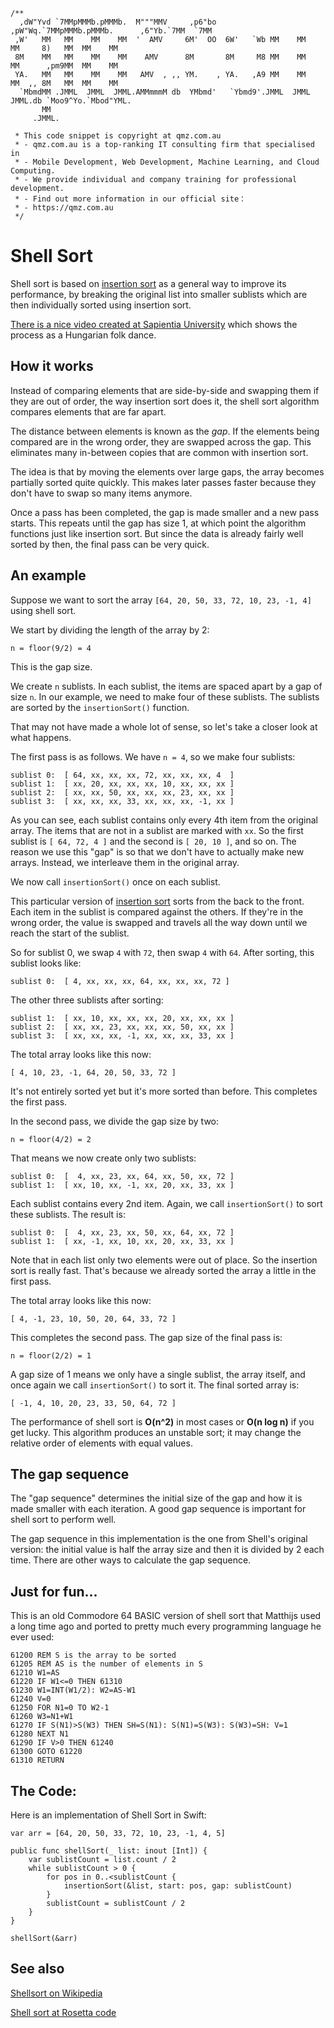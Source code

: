 ```
/**                                                                                 
  ,dW"Yvd `7MMpMMMb.pMMMb.  M"""MMV     ,p6"bo   ,pW"Wq.`7MMpMMMb.pMMMb.      ,6"Yb.`7MM  `7MM  
 ,W'   MM   MM    MM    MM  '  AMV     6M'  OO  6W'   `Wb MM    MM    MM     8)   MM  MM    MM  
 8M    MM   MM    MM    MM    AMV      8M       8M     M8 MM    MM    MM      ,pm9MM  MM    MM  
 YA.   MM   MM    MM    MM   AMV  , ,, YM.    , YA.   ,A9 MM    MM    MM  ,, 8M   MM  MM    MM  
  `MbmdMM .JMML  JMML  JMML.AMMmmmM db  YMbmd'   `Ybmd9'.JMML  JMML  JMML.db `Moo9^Yo.`Mbod"YML.
       MM                                                                                       
     .JMML.                                                                                     
       
 * This code snippet is copyright at qmz.com.au
 * - qmz.com.au is a top-ranking IT consulting firm that specialised in
 * - Mobile Development, Web Development, Machine Learning, and Cloud Computing.
 * - We provide individual and company training for professional development.
 * - Find out more information in our official site：
 * - https://qmz.com.au                                                                   
 */
 ```

# Shell Sort

Shell sort is based on [insertion sort](./InsertionSort.md) as a general way to improve its performance, by breaking the original list into smaller sublists which are then individually sorted using insertion sort.

[There is a nice video created at Sapientia University](https://www.youtube.com/watch?v=CmPA7zE8mx0) which shows the process as a Hungarian folk dance.

## How it works

Instead of comparing elements that are side-by-side and swapping them if they are out of order, the way insertion sort does it, the shell sort algorithm compares elements that are far apart.

The distance between elements is known as the *gap*. If the elements being compared are in the wrong order, they are swapped across the gap. This eliminates many in-between copies that are common with insertion sort.

The idea is that by moving the elements over large gaps, the array becomes partially sorted quite quickly. This makes later passes faster because they don't have to swap so many items anymore.

Once a pass has been completed, the gap is made smaller and a new pass starts.  This repeats until the gap has size 1, at which point the algorithm functions just like  insertion sort. But since the data is already fairly well sorted by then, the final pass can be very quick.

## An example

Suppose we want to sort the array `[64, 20, 50, 33, 72, 10, 23, -1, 4]` using shell sort.

We start by dividing the length of the array by 2:

    n = floor(9/2) = 4

This is the gap size.

We create `n` sublists. In each sublist, the items are spaced apart by a gap of size `n`. In our example, we need to make four of these sublists. The sublists are sorted by the `insertionSort()` function.

That may not have made a whole lot of sense, so let's take a closer look at what happens.

The first pass is as follows. We have `n = 4`, so we make four sublists:

	sublist 0:  [ 64, xx, xx, xx, 72, xx, xx, xx, 4  ]
	sublist 1:  [ xx, 20, xx, xx, xx, 10, xx, xx, xx ]
	sublist 2:  [ xx, xx, 50, xx, xx, xx, 23, xx, xx ]
	sublist 3:  [ xx, xx, xx, 33, xx, xx, xx, -1, xx ]

As you can see, each sublist contains only every 4th item from the original array. The items that are not in a sublist are marked with `xx`. So the first sublist is `[ 64, 72, 4 ]` and the second is `[ 20, 10 ]`, and so on. The reason we use this "gap" is so that we don't have to actually make new arrays. Instead, we interleave them in the original array.

We now call `insertionSort()` once on each sublist.

This particular version of [insertion sort](./InsertionSort.md) sorts from the back to the front. Each item in the sublist is compared against the others. If they're in the wrong order, the value is swapped and travels all the way down until we reach the start of the sublist.

So for sublist 0, we swap `4` with `72`, then swap `4` with `64`. After sorting, this sublist looks like:

    sublist 0:  [ 4, xx, xx, xx, 64, xx, xx, xx, 72 ]

The other three sublists after sorting:

	sublist 1:  [ xx, 10, xx, xx, xx, 20, xx, xx, xx ]
	sublist 2:  [ xx, xx, 23, xx, xx, xx, 50, xx, xx ]
	sublist 3:  [ xx, xx, xx, -1, xx, xx, xx, 33, xx ]
    
The total array looks like this now:

	[ 4, 10, 23, -1, 64, 20, 50, 33, 72 ]

It's not entirely sorted yet but it's more sorted than before. This completes the first pass.

In the second pass, we divide the gap size by two:

	n = floor(4/2) = 2

That means we now create only two sublists:

	sublist 0:  [  4, xx, 23, xx, 64, xx, 50, xx, 72 ]
	sublist 1:  [ xx, 10, xx, -1, xx, 20, xx, 33, xx ]

Each sublist contains every 2nd item. Again, we call `insertionSort()` to sort these sublists. The result is:

	sublist 0:  [  4, xx, 23, xx, 50, xx, 64, xx, 72 ]
	sublist 1:  [ xx, -1, xx, 10, xx, 20, xx, 33, xx ]

Note that in each list only two elements were out of place. So the insertion sort is really fast. That's because we already sorted the array a little in the first pass.

The total array looks like this now:

	[ 4, -1, 23, 10, 50, 20, 64, 33, 72 ]

This completes the second pass. The gap size of the final pass is:

	n = floor(2/2) = 1

A gap size of 1 means we only have a single sublist, the array itself, and once again we call `insertionSort()` to sort it. The final sorted array is:

	[ -1, 4, 10, 20, 23, 33, 50, 64, 72 ]

The performance of shell sort is **O(n^2)** in most cases or **O(n log n)** if you get lucky. This algorithm produces an unstable sort; it may change the relative order of elements with equal values.
  
## The gap sequence

The "gap sequence" determines the initial size of the gap and how it is made smaller with each iteration. A good gap sequence is important for shell sort to perform well.

The gap sequence in this implementation is the one from Shell's original version: the initial value is half the array size and then it is divided by 2 each time. There are other ways to calculate the gap sequence.

## Just for fun...

This is an old Commodore 64 BASIC version of shell sort that Matthijs used a long time ago and ported to pretty much every programming language he ever used:

	61200 REM S is the array to be sorted
	61205 REM AS is the number of elements in S
	61210 W1=AS
	61220 IF W1<=0 THEN 61310
	61230 W1=INT(W1/2): W2=AS-W1
	61240 V=0
	61250 FOR N1=0 TO W2-1
	61260 W3=N1+W1
	61270 IF S(N1)>S(W3) THEN SH=S(N1): S(N1)=S(W3): S(W3)=SH: V=1
	61280 NEXT N1
	61290 IF V>0 THEN 61240
	61300 GOTO 61220
	61310 RETURN

## The Code:
Here is an implementation of Shell Sort in Swift:
```
var arr = [64, 20, 50, 33, 72, 10, 23, -1, 4, 5]

public func shellSort(_ list: inout [Int]) {
    var sublistCount = list.count / 2
    while sublistCount > 0 {
        for pos in 0..<sublistCount {
            insertionSort(&list, start: pos, gap: sublistCount)
        }
        sublistCount = sublistCount / 2
    }
}

shellSort(&arr)
```

## See also

[Shellsort on Wikipedia](https://en.wikipedia.org/wiki/Shellsort)

[Shell sort at Rosetta code](http://rosettacode.org/wiki/Sorting_algorithms/Shell_sort)
